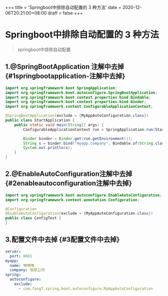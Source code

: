 +++
title = 'Springboot中排除自动配置的 3 种方法'
date = 2020-12-06T20:21:00+08:00
draft = false
+++
# Springboot中排除自动配置的 3 种方法

> springboot中排除自动配置

## 1.@SpringBootApplication 注解中去掉 {#1springbootapplication-注解中去掉}

``` {.java .hljs}
import org.springframework.boot.SpringApplication;
import org.springframework.boot.autoconfigure.SpringBootApplication;
import org.springframework.boot.context.properties.bind.Bindable;
import org.springframework.boot.context.properties.bind.Binder;
import org.springframework.context.ConfigurableApplicationContext;

@SpringBootApplication(exclude = {MyAppAutoConfiguration.class})
public class StartApplication {
    public static void main(String[] args) {
        ConfigurableApplicationContext run = SpringApplication.run(StartApplication.class, args);

        Binder binder = Binder.get(run.getEnvironment());
        String s = binder.bind("myapp.company", Bindable.of(String.class)).get();
        System.out.println(s);
    }
}
```

## 2.@EnableAutoConfiguration注解中去掉 {#2enableautoconfiguration注解中去掉}

``` {.java .hljs}
import org.springframework.boot.autoconfigure.EnableAutoConfiguration;
import org.springframework.context.annotation.Configuration;

@Configuration
@EnableAutoConfiguration(exclude = {MyAppAutoConfiguration.class})
public class ConfigTest {
}
```

## 3.配置文件中去掉 {#3配置文件中去掉}

``` {.yml .hljs .language-yaml}
server:
  port: 8081
myapp:
  name: 嘿嘿嘿
  company: 我是公司
spring:
  autoconfigure:
    exclude:
      - com.fang7.spring.boot.autoconfigure.MyAppAutoConfiguration
```
